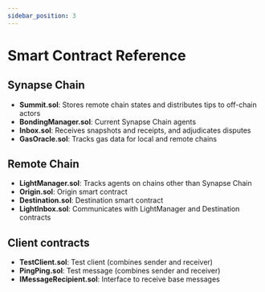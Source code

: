 ```yaml
---
sidebar_position: 3
---
```


# Smart Contract Reference

## Synapse Chain

- **Summit.sol**: Stores remote chain states and distributes tips to off-chain actors
- **BondingManager.sol**: Current Synapse Chain agents
- **Inbox.sol**: Receives snapshots and receipts, and adjudicates disputes
- **GasOracle.sol**: Tracks gas data for local and remote chains

## Remote Chain

- **LightManager.sol**: Tracks agents on chains other than Synapse Chain
- **Origin.sol**: Origin smart contract
- **Destination.sol**: Destination smart contract
- **LightInbox.sol**: Communicates with LightManager and Destination contracts

## Client contracts

- **TestClient.sol**: Test client (combines sender and receiver)
- **PingPing.sol**: Test message (combines sender and receiver)
- **IMessageRecipient.sol**: Interface to receive base messages
